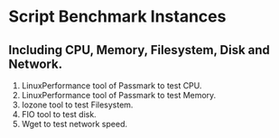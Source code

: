 # Script Benchmark Instances
## Including CPU, Memory, Filesystem, Disk and Network.

1. LinuxPerformance tool of Passmark to test CPU.
2. LinuxPerformance tool of Passmark to test Memory.
3. Iozone tool to test Filesystem.
4. FIO tool to test disk.
5. Wget to test network speed.